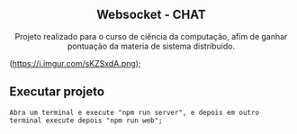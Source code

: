 <p align="center">
  <h2 align="center">
    Websocket - CHAT
  </h2>
  <p align="center">
    Projeto realizado para o curso de ciência da computação, afim de ganhar pontuação da materia de sistema distribuido.
  </p>
</p>

(https://i.imgur.com/sKZSxdA.png);

## Executar projeto

    Abra um terminal e execute "npm run server", e depois em outro terminal execute depois "npm run web";
